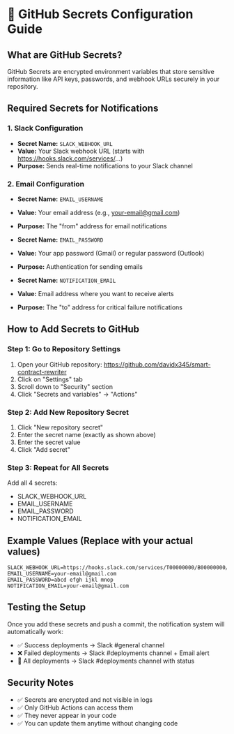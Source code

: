 # 🔐 GitHub Secrets Configuration Guide

## What are GitHub Secrets?
GitHub Secrets are encrypted environment variables that store sensitive information like API keys, passwords, and webhook URLs securely in your repository.

## Required Secrets for Notifications

### 1. Slack Configuration
- **Secret Name:** `SLACK_WEBHOOK_URL`
- **Value:** Your Slack webhook URL (starts with https://hooks.slack.com/services/...)
- **Purpose:** Sends real-time notifications to your Slack channel

### 2. Email Configuration
- **Secret Name:** `EMAIL_USERNAME`
- **Value:** Your email address (e.g., your-email@gmail.com)
- **Purpose:** The "from" address for email notifications

- **Secret Name:** `EMAIL_PASSWORD`
- **Value:** Your app password (Gmail) or regular password (Outlook)
- **Purpose:** Authentication for sending emails

- **Secret Name:** `NOTIFICATION_EMAIL`
- **Value:** Email address where you want to receive alerts
- **Purpose:** The "to" address for critical failure notifications

## How to Add Secrets to GitHub

### Step 1: Go to Repository Settings
1. Open your GitHub repository: https://github.com/davidx345/smart-contract-rewriter
2. Click on "Settings" tab
3. Scroll down to "Security" section
4. Click "Secrets and variables" → "Actions"

### Step 2: Add New Repository Secret
1. Click "New repository secret"
2. Enter the secret name (exactly as shown above)
3. Enter the secret value
4. Click "Add secret"

### Step 3: Repeat for All Secrets
Add all 4 secrets:
- SLACK_WEBHOOK_URL
- EMAIL_USERNAME
- EMAIL_PASSWORD
- NOTIFICATION_EMAIL

## Example Values (Replace with your actual values)
```
SLACK_WEBHOOK_URL=https://hooks.slack.com/services/T00000000/B00000000/XXXXXXXXXXXXXXXXXXXXXXXX
EMAIL_USERNAME=your-email@gmail.com
EMAIL_PASSWORD=abcd efgh ijkl mnop
NOTIFICATION_EMAIL=your-email@gmail.com
```

## Testing the Setup
Once you add these secrets and push a commit, the notification system will automatically work:
- ✅ Success deployments → Slack #general channel
- ❌ Failed deployments → Slack #deployments channel + Email alert
- 🔄 All deployments → Slack #deployments channel with status

## Security Notes
- ✅ Secrets are encrypted and not visible in logs
- ✅ Only GitHub Actions can access them
- ✅ They never appear in your code
- ✅ You can update them anytime without changing code
